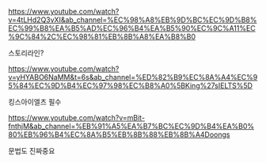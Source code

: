 https://www.youtube.com/watch?v=4tLHd2Q3vXI&ab_channel=%EC%98%A8%EB%9D%BC%EC%9D%B8%EC%99%B8%EA%B5%AD%EC%96%B4%EA%B5%90%EC%9C%A11%EC%9C%84%2C%EC%98%81%EB%8B%A8%EA%B8%B0


스토리라인?




https://www.youtube.com/watch?v=yHYABO6NaMM&t=6s&ab_channel=%ED%82%B9%EC%8A%A4%EC%95%84%EC%9D%B4%EC%97%98%EC%B8%A0%5BKing%27sIELTS%5D



킹스아이엘츠 필수

https://www.youtube.com/watch?v=mBit-fnthjM&ab_channel=%EB%91%A5%EA%B7%BC%EC%9D%B4%EA%B0%80%EB%96%B4%EC%8A%B5%EB%8B%88%EB%8B%A4Doongs

문법도 진짜중요








